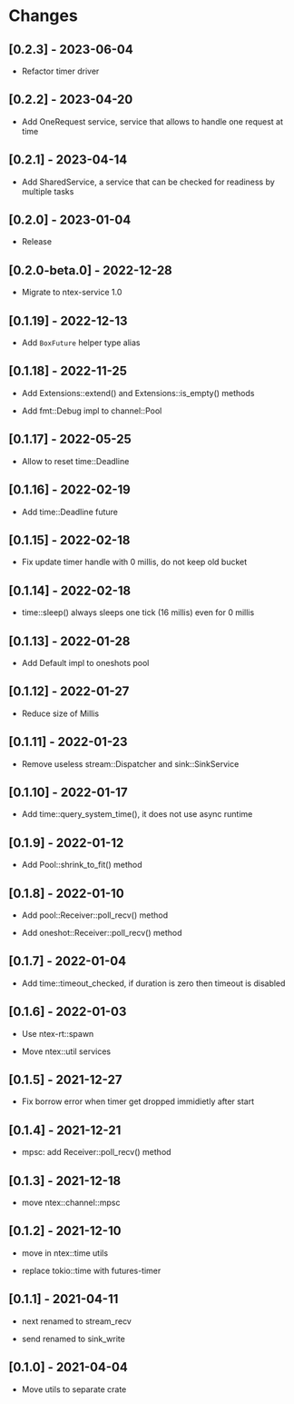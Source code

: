 # Changes

## [0.2.3] - 2023-06-04

* Refactor timer driver

## [0.2.2] - 2023-04-20

* Add OneRequest service, service that allows to handle one request at time

## [0.2.1] - 2023-04-14

* Add SharedService, a service that can be checked for readiness by multiple tasks

## [0.2.0] - 2023-01-04

* Release

## [0.2.0-beta.0] - 2022-12-28

* Migrate to ntex-service 1.0

## [0.1.19] - 2022-12-13

* Add `BoxFuture` helper type alias

## [0.1.18] - 2022-11-25

* Add Extensions::extend() and Extensions::is_empty() methods

* Add fmt::Debug impl to channel::Pool

## [0.1.17] - 2022-05-25

* Allow to reset time::Deadline

## [0.1.16] - 2022-02-19

* Add time::Deadline future

## [0.1.15] - 2022-02-18

* Fix update timer handle with 0 millis, do not keep old bucket

## [0.1.14] - 2022-02-18

* time::sleep() always sleeps one tick (16 millis) even for 0 millis

## [0.1.13] - 2022-01-28

* Add Default impl to oneshots pool

## [0.1.12] - 2022-01-27

* Reduce size of Millis

## [0.1.11] - 2022-01-23

* Remove useless stream::Dispatcher and sink::SinkService

## [0.1.10] - 2022-01-17

* Add time::query_system_time(), it does not use async runtime

## [0.1.9] - 2022-01-12

* Add Pool::shrink_to_fit() method

## [0.1.8] - 2022-01-10

* Add pool::Receiver::poll_recv() method

* Add oneshot::Receiver::poll_recv() method

## [0.1.7] - 2022-01-04

* Add time::timeout_checked, if duration is zero then timeout is disabled

## [0.1.6] - 2022-01-03

* Use ntex-rt::spawn

* Move ntex::util services

## [0.1.5] - 2021-12-27

* Fix borrow error when timer get dropped immidietly after start

## [0.1.4] - 2021-12-21

* mpsc: add Receiver::poll_recv() method

## [0.1.3] - 2021-12-18

* move ntex::channel::mpsc

## [0.1.2] - 2021-12-10

* move in ntex::time utils

* replace tokio::time with futures-timer

## [0.1.1] - 2021-04-11

* next renamed to stream_recv

* send renamed to sink_write

## [0.1.0] - 2021-04-04

* Move utils to separate crate
